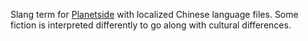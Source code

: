 Slang term for [Planetside](../etc/PlanetSide.md) with localized
Chinese language files. Some fiction is interpreted differently to go
along with cultural differences.

<!--[Category:Terminology](Category:Terminology.md)-->
